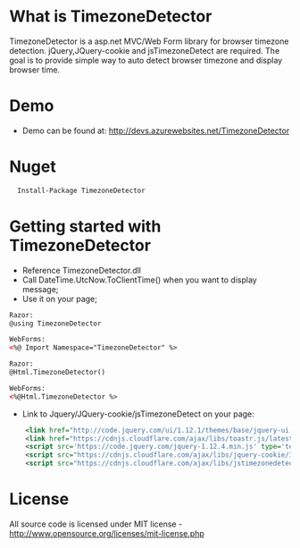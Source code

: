 # What is TimezoneDetector

TimezoneDetector is a asp.net MVC/Web Form library for browser timezone detection. jQuery,JQuery-cookie and jsTimezoneDetect are required. The goal is to provide simple way to auto detect browser timezone and display browser time.

# Demo
  * Demo can be found at: http://devs.azurewebsites.net/TimezoneDetector

# Nuget
~~~xml
  Install-Package TimezoneDetector
~~~

# Getting started with TimezoneDetector
  * Reference TimezoneDetector.dll
  * Call DateTime.UtcNow.ToClientTime() when you want to display message;
  * Use it on your page;
```xml
Razor:
@using TimezoneDetector

WebForms:
<%@ Import Namespace="TimezoneDetector" %>
```
```xml
Razor:
@Html.TimezoneDetector()

WebForms:
<%@Html.TimezoneDetector %> 
```
  * Link to Jquery/JQuery-cookie/jsTimezoneDetect on your page: 
```xml
    <link href="http://code.jquery.com/ui/1.12.1/themes/base/jquery-ui.css" rel="stylesheet"/>
    <link href="https://cdnjs.cloudflare.com/ajax/libs/toastr.js/latest/css/toastr.min.css" rel="stylesheet"/>
    <script src='https://code.jquery.com/jquery-1.12.4.min.js' type='text/javascript'></script>
    <script src="https://cdnjs.cloudflare.com/ajax/libs/jquery-cookie/1.4.1/jquery.cookie.min.js"></script>
    <script src="https://cdnjs.cloudflare.com/ajax/libs/jstimezonedetect/1.0.6/jstz.min.js"></script>
```
# License
All source code is licensed under MIT license - http://www.opensource.org/licenses/mit-license.php
